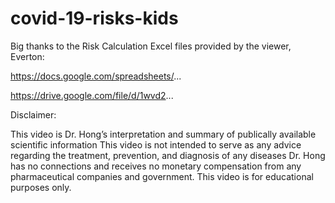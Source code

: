 # covid-19-risks-kids

Big thanks to the Risk Calculation Excel files provided by the viewer, Everton:

https://docs.google.com/spreadsheets/...

https://drive.google.com/file/d/1wvd2...



Disclaimer:

This video is Dr. Hong’s interpretation and summary of publically available scientific information
This video is not intended to serve as any advice regarding the treatment, prevention, and diagnosis of any diseases
Dr. Hong has no connections and receives no monetary compensation from any pharmaceutical companies and government.
This video is for educational purposes only.
